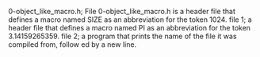 0-object_like_macro.h; File 0-object_like_macro.h is a header file that defines         a macro named SIZE as an abbreviation for the token 1024.
file 1;  a header file that defines a macro named PI as an abbreviation for the         token 3.14159265359.
file 2; a program that prints the name of the file it was compiled from, follow        ed by a new line.